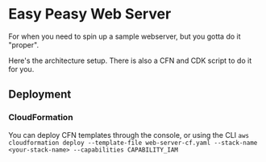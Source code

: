 # Easy Peasy Web Server

For when you need to spin up a sample webserver, but you gotta do it "proper".

Here's the architecture setup. There is also a CFN and CDK script to do it for you.

## Deployment

### CloudFormation

You can deploy CFN templates through the console, or using the CLI
`aws cloudformation deploy --template-file web-server-cf.yaml --stack-name <your-stack-name> --capabilities CAPABILITY_IAM`
